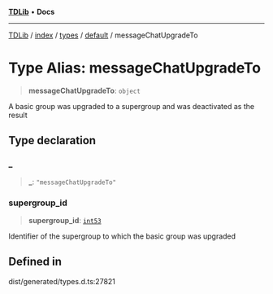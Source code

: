 [**TDLib**](../../../../../../README.md) • **Docs**

***

[TDLib](../../../../../../modules.md) / [index](../../../../../README.md) / [types](../../../README.md) / [default](../README.md) / messageChatUpgradeTo

# Type Alias: messageChatUpgradeTo

> **messageChatUpgradeTo**: `object`

A basic group was upgraded to a supergroup and was deactivated as the result

## Type declaration

### \_

> **\_**: `"messageChatUpgradeTo"`

### supergroup\_id

> **supergroup\_id**: [`int53`](int53.md)

Identifier of the supergroup to which the basic group was upgraded

## Defined in

dist/generated/types.d.ts:27821
